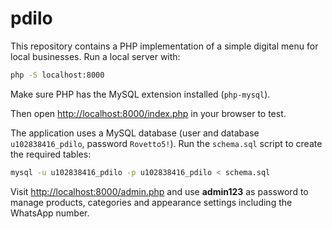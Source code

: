 # pdilo

This repository contains a PHP implementation of a simple digital menu for local businesses.
Run a local server with:

```bash
php -S localhost:8000
```

Make sure PHP has the MySQL extension installed (`php-mysql`).

Then open [http://localhost:8000/index.php](http://localhost:8000/index.php) in your browser to test.

The application uses a MySQL database (user and database `u102838416_pdilo`, password `Rovetto5!`).
Run the `schema.sql` script to create the required tables:

```bash
mysql -u u102838416_pdilo -p u102838416_pdilo < schema.sql
```

Visit [http://localhost:8000/admin.php](http://localhost:8000/admin.php) and use **admin123** as password to manage products, categories and appearance settings including the WhatsApp number.
